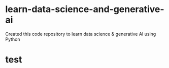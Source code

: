 # learn-data-science-and-generative-ai
Created this code repository to learn data science &amp; generative AI using Python

# test